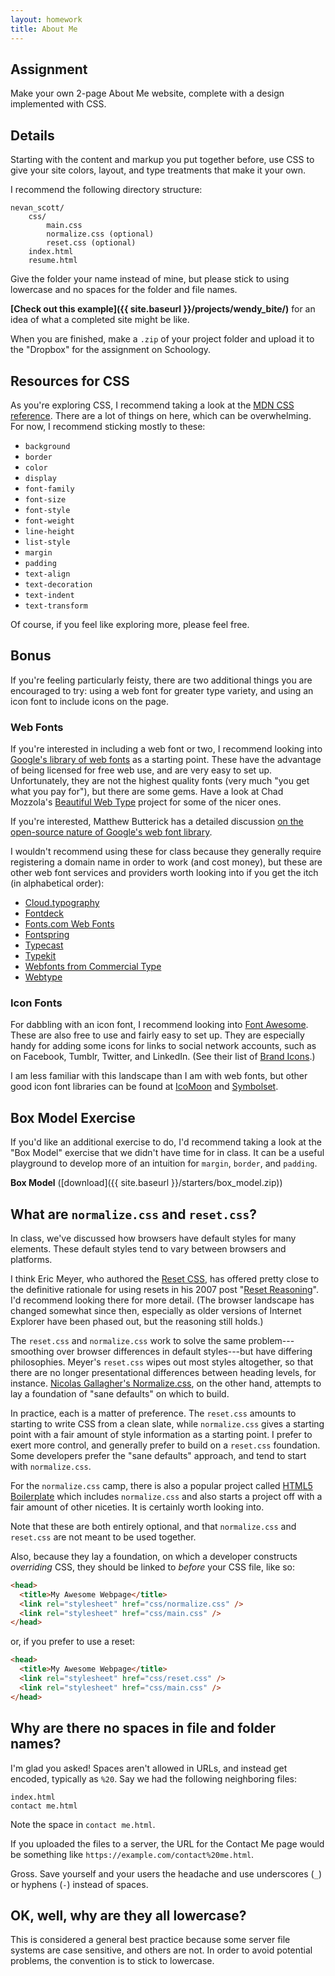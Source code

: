 ```yaml
---
layout: homework
title: About Me
---
```


## Assignment

Make your own 2-page About Me website, complete with a design implemented with CSS.

## Details

Starting with the content and markup you put together before, use CSS to give your site colors, layout, and type treatments that make it your own.

I recommend the following directory structure:

```
nevan_scott/
	css/
		main.css
		normalize.css (optional)
		reset.css (optional)
	index.html
	resume.html
```

Give the folder your name instead of mine, but please stick to using lowercase and no spaces for the folder and file names.

**[Check out this example]({{ site.baseurl }}/projects/wendy_bite/)** for an idea of what a completed site might be like.

When you are finished, make a `.zip` of your project folder and upload it to the "Dropbox" for the assignment on Schoology.

## Resources for CSS

As you're exploring CSS, I recommend taking a look at the [MDN CSS reference](https://developer.mozilla.org/en-US/docs/Web/CSS/Reference). There are a lot of things on here, which can be overwhelming. For now, I recommend sticking mostly to these:

- `background`
- `border`
- `color`
- `display`
- `font-family`
- `font-size`
- `font-style`
- `font-weight`
- `line-height`
- `list-style`
- `margin`
- `padding`
- `text-align`
- `text-decoration`
- `text-indent`
- `text-transform`

Of course, if you feel like exploring more, please feel free.

## Bonus

If you're feeling particularly feisty, there are two additional things you are encouraged to try: using a web font for greater type variety, and using an icon font to include icons on the page.

### Web Fonts

If you're interested in including a web font or two, I recommend looking into [Google's library of web fonts](https://www.google.com/fonts) as a starting point. These have the advantage of being licensed for free web use, and are very easy to set up. Unfortunately, they are not the highest quality fonts (very much "you get what you pay for"), but there are some gems. Have a look at Chad Mozzola's [Beautiful Web Type](https://hellohappy.org/beautiful-web-type/) project for some of the nicer ones.

If you're interested, Matthew Butterick has a detailed discussion [on the open-source nature of Google's web font library](https://typographyforlawyers.com/why-google-web-fonts-arent-really-open-source.html).

I wouldn't recommend using these for class because they generally require registering a domain name in order to work (and cost money), but these are other web font services and providers worth looking into if you get the itch (in alphabetical order):

- [Cloud.typography](https://www.typography.com/cloud/welcome/)
- [Fontdeck](https://fontdeck.com)
- [Fonts.com Web Fonts](https://www.fonts.com/web-fonts)
- [Fontspring](https://www.fontspring.com)
- [Typecast](https://typecast.com)
- [Typekit](https://typekit.com)
- [Webfonts from Commercial Type](https://commercialtype.com/news/updates/webfonts_from_commercial_type)
- [Webtype](https://www.webtype.com)

### Icon Fonts

For dabbling with an icon font, I recommend looking into [Font Awesome](https://fortawesome.github.io/Font-Awesome/). These are also free to use and fairly easy to set up. They are especially handy for adding some icons for links to social network accounts, such as on Facebook, Tumblr, Twitter, and LinkedIn. (See their list of [Brand Icons](https://fortawesome.github.io/Font-Awesome/icons/#brand).)

I am less familiar with this landscape than I am with web fonts, but other good icon font libraries can be found at [IcoMoon](https://icomoon.io) and [Symbolset](https://symbolset.com).

## Box Model Exercise

If you'd like an additional exercise to do, I'd recommend taking a look at the "Box Model" exercise that we didn't have time for in class. It can be a useful playground to develop more of an intuition for `margin`, `border`, and `padding`.

**Box Model** ([download]({{ site.baseurl }}/starters/box_model.zip))

## What are `normalize.css` and `reset.css`?

In class, we've discussed how browsers have default styles for many elements. These default styles tend to vary between browsers and platforms.

I think Eric Meyer, who authored the [Reset CSS](https://meyerweb.com/eric/tools/css/reset/), has offered pretty close to the definitive rationale for using resets in his 2007 post "[Reset Reasoning](https://meyerweb.com/eric/thoughts/2007/04/18/reset-reasoning/)". I'd recommend looking there for more detail. (The browser landscape has changed somewhat since then, especially as older versions of Internet Explorer have been phased out, but the reasoning still holds.)

The `reset.css` and `normalize.css` work to solve the same problem---smoothing over browser differences in default styles---but have differing philosophies. Meyer's `reset.css` wipes out most styles altogether, so that there are no longer presentational differences between heading levels, for instance. [Nicolas Gallagher's Normalize.css](https://necolas.github.io/normalize.css/), on the other hand, attempts to lay a foundation of "sane defaults" on which to build.

In practice, each is a matter of preference. The `reset.css` amounts to starting to write CSS from a clean slate, while `normalize.css` gives a starting point with a fair amount of style information as a starting point. I prefer to exert more control, and generally prefer to build on a `reset.css` foundation. Some developers prefer the "sane defaults" approach, and tend to start with `normalize.css`.

For the `normalize.css` camp, there is also a popular project called [HTML5 Boilerplate](https://html5boilerplate.com) which includes `normalize.css` and also starts a project off with a fair amount of other niceties. It is certainly worth looking into.

Note that these are both entirely optional, and that `normalize.css` and `reset.css` are not meant to be used together.

Also, because they lay a foundation, on which a developer constructs _overriding_ CSS, they should be linked to _before_ your CSS file, like so:

```html
<head>
  <title>My Awesome Webpage</title>
  <link rel="stylesheet" href="css/normalize.css" />
  <link rel="stylesheet" href="css/main.css" />
</head>
```

or, if you prefer to use a reset:

```html
<head>
  <title>My Awesome Webpage</title>
  <link rel="stylesheet" href="css/reset.css" />
  <link rel="stylesheet" href="css/main.css" />
</head>
```

## Why are there no spaces in file and folder names?

I'm glad you asked! Spaces aren't allowed in URLs, and instead get encoded, typically as `%20`. Say we had the following neighboring files:

```
index.html
contact me.html
```

Note the space in `contact me.html`.

If you uploaded the files to a server, the URL for the Contact Me page would be something like `https://example.com/contact%20me.html`.

Gross. Save yourself and your users the headache and use underscores (`_`) or hyphens (`-`) instead of spaces.

## OK, well, why are they all lowercase?

This is considered a general best practice because some server file systems are case sensitive, and others are not. In order to avoid potential problems, the convention is to stick to lowercase.
